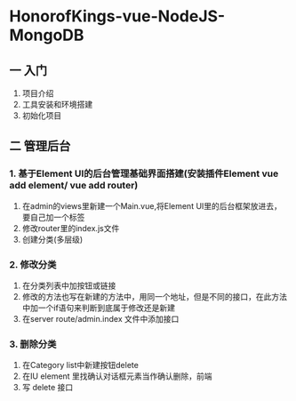 # HonorofKings-vue-NodeJS-MongoDB
## 一 入门
1. 项目介绍
2. 工具安装和环境搭建
3. 初始化项目
## 二 管理后台
### 1. 基于Element UI的后台管理基础界面搭建(安装插件Element vue add element/ vue add router)
1. 在admin的views里新建一个Main.vue,将Element UI里的后台框架放进去，要自己加一个<template></template>标签
2. 修改router里的index.js文件
3. 创建分类(多层级)
### 2. 修改分类
1. 在分类列表中加按钮或链接
2. 修改的方法也写在新建的方法中，用同一个地址，但是不同的接口，在此方法中加一个if语句来判断到底属于修改还是新建
3. 在server route/admin.index 文件中添加接口
### 3. 删除分类
1. 在Category list中新建按钮delete
2. 在IU element 里找确认对话框元素当作确认删除，前端
3. 写 delete 接口


